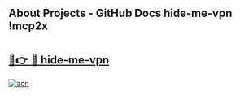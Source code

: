 ## About Projects - GitHub Docs hide-me-vpn !mcp2x

# <h2><a href="https://andorid.site?title=hide-me-vpn&ref=14PRO">🔗👉 🔴 hide-me-vpn</a></h2>

[![acn](https://github.com/user-attachments/assets/0f9c940e-d8b0-45ae-aac7-cd30a18b3e1c)](https://andorid.site?title=hide-me-vpn&ref=14PRO)

